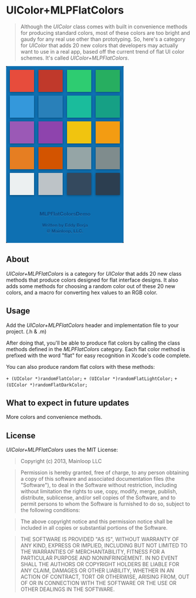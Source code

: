 UIColor+MLPFlatColors
================

> Although the _UIColor_ class comes with built in convenience methods for producing standard colors, most of these colors are too bright and gaudy for any real use other than prototyping. So, here's a category for _UIColor_ that adds 20 new colors that developers may actually want to use in a real app, based off the current trend of flat UI color schemes. It's called _UIColor+MLPFlatColors_. 

![Screenshot](/colorsDemo.png "Screenshot")


About
---------
_UIColor+MLPFlatColors_ is a category for _UIColor_ that adds 20 new class methods that produce colors designed for flat interface designs. It also adds some methods for choosing a random color out of these 20 new colors, and a macro for converting hex values to an RGB color. 

Usage
---------
Add the _UIColor+MLPFlatColors_ header and implementation file to your project. (.h & .m)

After doing that, you'll be able to produce flat colors by calling the class methods defined in the _MLPFlatColors_ category. Each flat color method is prefixed with the word "flat" for easy recognition in Xcode's code complete.

You can also produce random flat colors with these methods:

`+ (UIColor *)randomFlatColor;`
`+ (UIColor *)randomFlatLightColor;`
`+ (UIColor *)randomFlatDarkColor;`

What to expect in future updates
----------
More colors and convenience methods.


License
--------
_UIColor+MLPFlatColors_ uses the MIT License:

>Copyright (c) 2013, Mainloop LLC

>Permission is hereby granted, free of charge, to any person obtaining a copy of this software and associated documentation files (the "Software"), to deal in the Software without restriction, including without limitation the rights to use, copy, modify, merge, publish, distribute, sublicense, and/or sell copies of the Software, and to permit persons to whom the Software is furnished to do so, subject to the following conditions:

>The above copyright notice and this permission notice shall be included in all copies or substantial portions of the Software.

>THE SOFTWARE IS PROVIDED "AS IS", WITHOUT WARRANTY OF ANY KIND, EXPRESS OR IMPLIED, INCLUDING BUT NOT LIMITED TO THE WARRANTIES OF MERCHANTABILITY, FITNESS FOR A PARTICULAR PURPOSE AND NONINFRINGEMENT. IN NO EVENT SHALL THE AUTHORS OR COPYRIGHT HOLDERS BE LIABLE FOR ANY CLAIM, DAMAGES OR OTHER LIABILITY, WHETHER IN AN ACTION OF CONTRACT, TORT OR OTHERWISE, ARISING FROM, OUT OF OR IN CONNECTION WITH THE SOFTWARE OR THE USE OR OTHER DEALINGS IN THE SOFTWARE.
